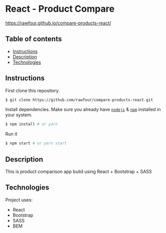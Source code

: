 # React - Product Compare
https://rawfour.github.io/compare-products-react/

## Table of contents
* [Instructions](#Instructions)
* [Description](#Description)
* [Technologies](#Technologies)


## Instructions

First clone this repository.
```bash
$ git clone https://github.com/rawfour/compare-products-react.git
```

Install dependencies. Make sure you already have [`nodejs`](https://nodejs.org/en/) & [`npm`](https://www.npmjs.com/) installed in your system.
```bash
$ npm install # or yarn
```

Run it
```bash
$ npm start # or yarn start
```

## Description
This is product comparison app build using React + Bootstrap + SASS
 
## Technologies
Project uses:
* React
* Bootstrap
* SASS
* BEM

